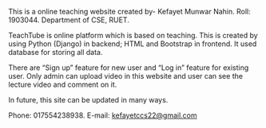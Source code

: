 This is a online teaching website created by-
Kefayet Munwar Nahin.
Roll: 1903044.
Department of CSE, RUET.

TeachTube is online platform which is based on teaching. This is created by using Python (Django) in backend; HTML and Bootstrap in frontend. It used database for storing all data.

There are “Sign up” feature for new user and “Log in” feature for existing user. Only admin can upload video in this website and user can see the lecture video and comment on it.

In future, this site can be updated in many ways.  

Phone: 017554238938.
E-mail: kefayetccs22@gmail.com
